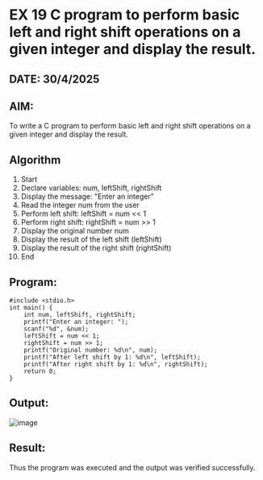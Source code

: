 # EX 19 C program to perform basic left and right shift operations on a given integer and display the result.
## DATE: 30/4/2025
## AIM:
To write a C program to perform basic left and right shift operations on a given integer and display the result.

## Algorithm
1. Start
2. Declare variables: num, leftShift, rightShift
3. Display the message: "Enter an integer"
4. Read the integer num from the user
5. Perform left shift: leftShift = num << 1
6. Perform right shift: rightShift = num >> 1
7. Display the original number num
8. Display the result of the left shift (leftShift)
9. Display the result of the right shift (rightShift)
10. End
## Program:
```
#include <stdio.h>
int main() {
    int num, leftShift, rightShift;
    printf("Enter an integer: ");
    scanf("%d", &num);
    leftShift = num << 1;
    rightShift = num >> 1;
    printf("Original number: %d\n", num);
    printf("After left shift by 1: %d\n", leftShift);
    printf("After right shift by 1: %d\n", rightShift);
    return 0;
}
```

## Output:

![image](https://github.com/user-attachments/assets/85d5afa0-75a8-4ae3-9f52-762b8e612b14)


## Result:
Thus the program was executed and the output was verified successfully.
